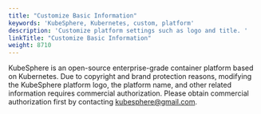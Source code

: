 ```yaml
---
title: "Customize Basic Information"
keywords: 'KubeSphere, Kubernetes, custom, platform'
description: 'Customize platform settings such as logo and title. '
linkTitle: "Customize Basic Information"
weight: 8710
---
```


KubeSphere is an open-source enterprise-grade container platform based on Kubernetes. Due to copyright and brand protection reasons, modifying the KubeSphere platform logo, the platform name, and other related information requires commercial authorization. Please obtain commercial authorization first by contacting kubesphere@gmail.com.

